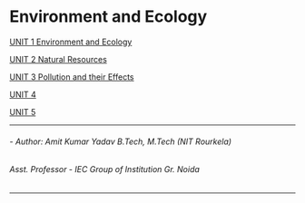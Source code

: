 # Environment and Ecology 

[UNIT 1 Environment and Ecology](https://github.com/princekunal101/academic-section/tree/main/Studies/Environment%20and%20Echology/UNIT%201)

[UNIT 2 Natural Resources](https://github.com/princekunal101/academic-section/tree/main/Studies/Environment%20and%20Echology/UNIT%202)

[UNIT 3 Pollution and their Effects](https://github.com/princekunal101/academic-section/tree/main/Studies/Environment%20and%20Echology/UNIT%203)

[UNIT 4]()

[UNIT 5]()

---
###### - Author: Amit Kumar Yadav B.Tech, M.Tech (NIT Rourkela)

###### Asst. Professor - IEC Group of Institution Gr. Noida
---